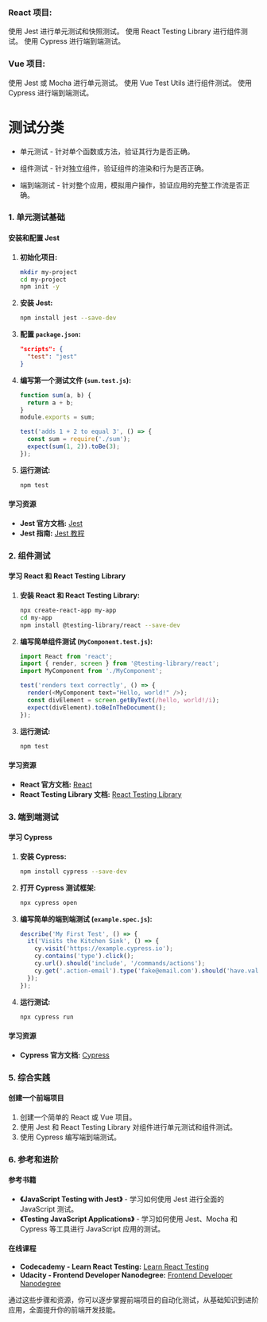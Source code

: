 ### React 项目:

使用 Jest 进行单元测试和快照测试。
使用 React Testing Library 进行组件测试。
使用 Cypress 进行端到端测试。

### Vue 项目:

使用 Jest 或 Mocha 进行单元测试。
使用 Vue Test Utils 进行组件测试。
使用 Cypress 进行端到端测试。

# 测试分类

- 单元测试 - 针对单个函数或方法，验证其行为是否正确。

- 组件测试 - 针对独立组件，验证组件的渲染和行为是否正确。

- 端到端测试 - 针对整个应用，模拟用户操作，验证应用的完整工作流是否正确。

### 1. 单元测试基础

#### 安装和配置 Jest

1. **初始化项目:**

   ```bash
   mkdir my-project
   cd my-project
   npm init -y
   ```

2. **安装 Jest:**

   ```bash
   npm install jest --save-dev
   ```

3. **配置 `package.json`:**

   ```json
   "scripts": {
     "test": "jest"
   }
   ```

4. **编写第一个测试文件 (`sum.test.js`):**

   ```javascript
   function sum(a, b) {
     return a + b;
   }
   module.exports = sum;

   test('adds 1 + 2 to equal 3', () => {
     const sum = require('./sum');
     expect(sum(1, 2)).toBe(3);
   });
   ```

5. **运行测试:**
   ```bash
   npm test
   ```

#### 学习资源

- **Jest 官方文档:** [Jest](https://jestjs.io/docs/getting-started)
- **Jest 指南:** [Jest 教程](https://www.robinwieruch.de/react-testing-jest)

### 2. 组件测试

#### 学习 React 和 React Testing Library

1. **安装 React 和 React Testing Library:**

   ```bash
   npx create-react-app my-app
   cd my-app
   npm install @testing-library/react --save-dev
   ```

2. **编写简单组件测试 (`MyComponent.test.js`):**

   ```javascript
   import React from 'react';
   import { render, screen } from '@testing-library/react';
   import MyComponent from './MyComponent';

   test('renders text correctly', () => {
     render(<MyComponent text="Hello, world!" />);
     const divElement = screen.getByText(/hello, world!/i);
     expect(divElement).toBeInTheDocument();
   });
   ```

3. **运行测试:**
   ```bash
   npm test
   ```

#### 学习资源

- **React 官方文档:** [React](https://reactjs.org/docs/getting-started.html)
- **React Testing Library 文档:** [React Testing Library](https://testing-library.com/docs/react-testing-library/intro/)

### 3. 端到端测试

#### 学习 Cypress

1. **安装 Cypress:**

   ```bash
   npm install cypress --save-dev
   ```

2. **打开 Cypress 测试框架:**

   ```bash
   npx cypress open
   ```

3. **编写简单的端到端测试 (`example.spec.js`):**

   ```javascript
   describe('My First Test', () => {
     it('Visits the Kitchen Sink', () => {
       cy.visit('https://example.cypress.io');
       cy.contains('type').click();
       cy.url().should('include', '/commands/actions');
       cy.get('.action-email').type('fake@email.com').should('have.value', 'fake@email.com');
     });
   });
   ```

4. **运行测试:**
   ```bash
   npx cypress run
   ```

#### 学习资源

- **Cypress 官方文档:** [Cypress](https://docs.cypress.io/guides/overview/why-cypress)

### 5. 综合实践

#### 创建一个前端项目

1. 创建一个简单的 React 或 Vue 项目。
2. 使用 Jest 和 React Testing Library 对组件进行单元测试和组件测试。
3. 使用 Cypress 编写端到端测试。

### 6. 参考和进阶

#### 参考书籍

- **《JavaScript Testing with Jest》** - 学习如何使用 Jest 进行全面的 JavaScript 测试。
- **《Testing JavaScript Applications》** - 学习如何使用 Jest、Mocha 和 Cypress 等工具进行 JavaScript 应用的测试。

#### 在线课程

- **Codecademy - Learn React Testing:** [Learn React Testing](https://www.codecademy.com/learn/learn-react-testing)
- **Udacity - Frontend Developer Nanodegree:** [Frontend Developer Nanodegree](https://www.udacity.com/course/front-end-web-developer-nanodegree--nd0011)

通过这些步骤和资源，你可以逐步掌握前端项目的自动化测试，从基础知识到进阶应用，全面提升你的前端开发技能。
